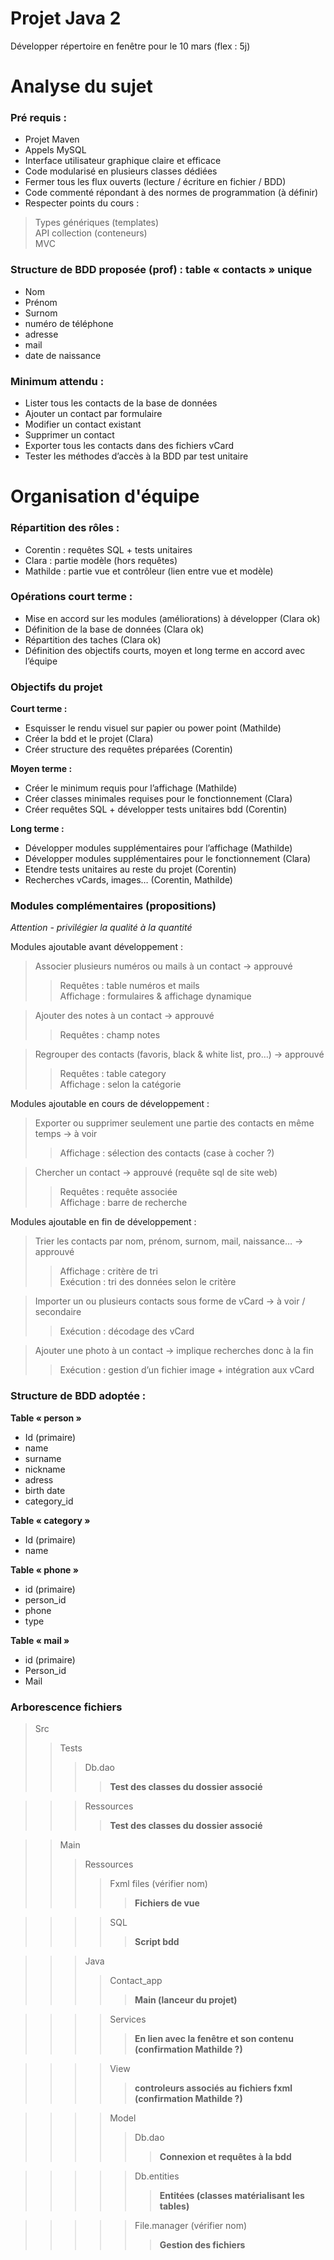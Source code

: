 # Projet Java 2
Développer répertoire en fenêtre pour le 10 mars (flex : 5j)

# Analyse du sujet

### Pré requis : 
- Projet Maven
- Appels MySQL
- Interface utilisateur graphique claire et efficace
- Code modularisé en plusieurs classes dédiées
- Fermer tous les flux ouverts (lecture / écriture en fichier / BDD)
- Code commenté répondant à des normes de programmation (à définir)
- Respecter points du cours :
> Types génériques (templates)  
> API collection (conteneurs)  
> MVC 

### Structure de BDD proposée (prof) : table « contacts » unique
- Nom 
- Prénom 
- Surnom
- numéro de téléphone
- adresse
- mail 
- date de naissance

### Minimum attendu :
- Lister tous les contacts de la base de données
- Ajouter un contact par formulaire
- Modifier un contact existant
- Supprimer un contact
- Exporter tous les contacts dans des fichiers vCard
- Tester les méthodes d’accès à la BDD par test unitaire

# Organisation d'équipe

### Répartition des rôles :
- Corentin : requêtes SQL + tests unitaires
- Clara : partie modèle (hors requêtes)
- Mathilde : partie vue et contrôleur (lien entre vue et modèle)

### Opérations court terme :
- Mise en accord sur les modules (améliorations) à développer (Clara ok)
- Définition de la base de données (Clara ok)
- Répartition des taches (Clara ok) 
- Définition des objectifs courts, moyen et long terme en accord avec l’équipe

### Objectifs du projet

**Court terme :**
- Esquisser le rendu visuel sur papier ou power point (Mathilde)
- Créer la bdd et le projet (Clara)
- Créer structure des requêtes préparées (Corentin)

**Moyen terme :**
- Créer le minimum requis pour l’affichage (Mathilde)
- Créer classes minimales requises pour le fonctionnement (Clara)
- Créer requêtes SQL + développer tests unitaires bdd (Corentin)

**Long terme :**
- Développer modules supplémentaires pour l’affichage (Mathilde)
- Développer modules supplémentaires pour le fonctionnement (Clara)
- Etendre tests unitaires au reste du projet (Corentin)
- Recherches vCards, images… (Corentin, Mathilde)


### Modules complémentaires (propositions)
*Attention - privilégier la qualité à la quantité*

Modules ajoutable avant développement : 
> Associer plusieurs numéros ou mails à un contact -> approuvé
>> Requêtes : table numéros et mails  
>> Affichage : formulaires & affichage dynamique

> Ajouter des notes à un contact -> approuvé
>> Requêtes : champ notes

> Regrouper des contacts (favoris, black & white list, pro…) -> approuvé
>> Requêtes : table category  
>> Affichage : selon la catégorie

Modules ajoutable en cours de développement : 
> Exporter ou supprimer seulement une partie des contacts en même temps -> à voir
>>Affichage : sélection des contacts (case à cocher ?)

> Chercher un contact -> approuvé (requête sql de site web)
>> Requêtes : requête associée  
>> Affichage : barre de recherche

Modules ajoutable en fin de développement :
> Trier les contacts par nom, prénom, surnom, mail, naissance… -> approuvé
>> Affichage : critère de tri  
>> Exécution : tri des données selon le critère

> Importer un ou plusieurs contacts sous forme de vCard -> à voir / secondaire
>> Exécution : décodage des vCard

> Ajouter une photo à un contact -> implique recherches donc à la fin
>> Exécution : gestion d’un fichier image + intégration aux vCard

### Structure de BDD adoptée : 
**Table « person »**
- Id (primaire)
- name
- surname 
- nickname
- adress 
- birth date 
- category_id

**Table « category »**
- Id (primaire)
- name

**Table « phone »**
- id (primaire)
- person_id
- phone
- type

**Table « mail »**
- id (primaire)
- Person_id
- Mail

### Arborescence fichiers
> Src  
>> Tests  
>>> Db.dao  
>>>> **Test des classes du dossier associé**  

>>> Ressources  
>>>> **Test des classes du dossier associé**  

>> Main  
>>> Ressources  
>>>> Fxml files (vérifier nom)  
>>>>> **Fichiers de vue**  

>>>> SQL  
>>>>> **Script bdd**  

>>> Java  
>>>> Contact_app  
>>>>> **Main (lanceur du projet)**  

>>>> Services  
>>>>> **En lien avec la fenêtre et son contenu (confirmation Mathilde ?)**  

>>>> View  
>>>>> **controleurs associés au fichiers fxml (confirmation Mathilde ?)**  

>>>> Model  
>>>>> Db.dao  
>>>>>> **Connexion et requêtes à la bdd**  

>>>>> Db.entities  
>>>>>> **Entitées (classes matérialisant les tables)**  

>>>>> File.manager (vérifier nom)  
>>>>>> **Gestion des fichiers**  
